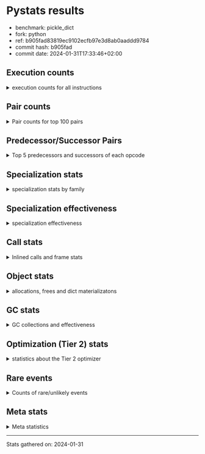 
# Pystats results

- benchmark: pickle_dict
- fork: python
- ref: b905fad83819ec9102ecfb97e3d8ab0aaddd9784
- commit hash: b905fad
- commit date: 2024-01-31T17:33:46+02:00

## Execution counts

<details>
<summary> execution counts for all instructions </summary>

|Name | Count | Self | Cumulative | Miss ratio | 
|---|---:|---:|---:|---:|
| LOAD_FAST | 205,280 | 15.1% | 15.1% |  |
| PUSH_NULL | 205,200 | 15.1% | 30.3% |  |
| POP_TOP | 204,880 | 15.1% | 45.4% |  |
| LOAD_ATTR_MODULE | 204,880 | 15.1% | 60.5% |  |
| LOAD_FAST_LOAD_FAST | 204,800 | 15.1% | 75.6% |  |
| CALL_BUILTIN_FAST_WITH_KEYWORDS | 204,700 | 15.1% | 90.7% |  |
| STORE_FAST | 41,280 | 3.0% | 93.7% |  |
| FOR_ITER_RANGE | 41,020 | 3.0% | 96.8% |  |
| JUMP_BACKWARD | 40,960 | 3.0% | 99.8% |  |
| CALL | 540 | 0.0% | 99.8% |  |
| LOAD_ATTR | 360 | 0.0% | 99.9% |  |
| LOAD_DEREF | 240 | 0.0% | 99.9% |  |
| LOAD_GLOBAL_MODULE | 240 | 0.0% | 99.9% |  |
| LOAD_GLOBAL | 200 | 0.0% | 99.9% |  |
| RETURN_VALUE | 160 | 0.0% | 99.9% |  |
| CALL_FUNCTION_EX | 160 | 0.0% | 99.9% |  |
| RESUME_CHECK | 120 | 0.0% | 99.9% |  |
| GET_ITER | 80 | 0.0% | 99.9% |  |
| NOP | 80 | 0.0% | 99.9% |  |
| BUILD_LIST | 80 | 0.0% | 100.0% |  |
| CALL_INTRINSIC_1 | 80 | 0.0% | 100.0% |  |
| COPY_FREE_VARS | 80 | 0.0% | 100.0% |  |
| LIST_EXTEND | 80 | 0.0% | 100.0% |  |
| BINARY_OP_SUBTRACT_FLOAT | 60 | 0.0% | 100.0% |  |
| CALL_BUILTIN_CLASS | 60 | 0.0% | 100.0% |  |
| LOAD_ATTR_WITH_HINT | 60 | 0.0% | 100.0% |  |
| LOAD_GLOBAL_BUILTIN | 60 | 0.0% | 100.0% |  |
| BINARY_OP | 40 | 0.0% | 100.0% |  |
| FOR_ITER | 40 | 0.0% | 100.0% |  |
| RESUME | 40 | 0.0% | 100.0% |  |


</details>

## Pair counts

<details>
<summary> Pair counts for top 100 pairs </summary>

|Pair | Count | Self | Cumulative | 
|---|---:|---:|---:|
| LOAD_ATTR_MODULE PUSH_NULL | 204,880 | 15.1% | 15.1% |
| PUSH_NULL LOAD_FAST_LOAD_FAST | 204,800 | 15.1% | 30.2% |
| CALL_BUILTIN_FAST_WITH_KEYWORDS POP_TOP | 204,700 | 15.1% | 45.3% |
| LOAD_FAST LOAD_ATTR_MODULE | 204,600 | 15.1% | 60.4% |
| LOAD_FAST_LOAD_FAST CALL_BUILTIN_FAST_WITH_KEYWORDS | 204,600 | 15.1% | 75.5% |
| POP_TOP LOAD_FAST | 163,840 | 12.1% | 87.6% |
| STORE_FAST LOAD_FAST | 41,120 | 3.0% | 90.6% |
| POP_TOP JUMP_BACKWARD | 40,960 | 3.0% | 93.6% |
| JUMP_BACKWARD FOR_ITER_RANGE | 40,940 | 3.0% | 96.7% |
| FOR_ITER_RANGE STORE_FAST | 40,940 | 3.0% | 99.7% |
| PUSH_NULL CALL | 240 | 0.0% | 99.7% |
| LOAD_FAST LOAD_ATTR | 240 | 0.0% | 99.7% |
| LOAD_FAST_LOAD_FAST CALL | 200 | 0.0% | 99.7% |
| CALL POP_TOP | 180 | 0.0% | 99.7% |
| PUSH_NULL LOAD_FAST | 160 | 0.0% | 99.7% |
| LOAD_ATTR PUSH_NULL | 160 | 0.0% | 99.8% |
| LOAD_ATTR LOAD_ATTR_MODULE | 160 | 0.0% | 99.8% |
| LOAD_DEREF PUSH_NULL | 160 | 0.0% | 99.8% |
| LOAD_GLOBAL_MODULE LOAD_ATTR_MODULE | 120 | 0.0% | 99.8% |
| CALL STORE_FAST | 100 | 0.0% | 99.8% |
| CALL CALL_BUILTIN_FAST_WITH_KEYWORDS | 100 | 0.0% | 99.8% |
| NOP LOAD_DEREF | 80 | 0.0% | 99.8% |
| POP_TOP NOP | 80 | 0.0% | 99.8% |
| RETURN_VALUE RETURN_VALUE | 80 | 0.0% | 99.8% |
| BUILD_LIST LOAD_DEREF | 80 | 0.0% | 99.8% |
| CALL LOAD_FAST | 80 | 0.0% | 99.8% |
| CALL_FUNCTION_EX COPY_FREE_VARS | 80 | 0.0% | 99.8% |
| CALL_INTRINSIC_1 CALL_FUNCTION_EX | 80 | 0.0% | 99.8% |
| LIST_EXTEND CALL_INTRINSIC_1 | 80 | 0.0% | 99.9% |
| LOAD_DEREF LIST_EXTEND | 80 | 0.0% | 99.9% |
| LOAD_FAST GET_ITER | 80 | 0.0% | 99.9% |
| LOAD_FAST BUILD_LIST | 80 | 0.0% | 99.9% |
| LOAD_FAST CALL_FUNCTION_EX | 80 | 0.0% | 99.9% |
| LOAD_GLOBAL LOAD_GLOBAL_MODULE | 80 | 0.0% | 99.9% |
| STORE_FAST LOAD_GLOBAL | 80 | 0.0% | 99.9% |
| STORE_FAST LOAD_GLOBAL_MODULE | 80 | 0.0% | 99.9% |
| GET_ITER FOR_ITER_RANGE | 60 | 0.0% | 99.9% |
| CALL CALL | 60 | 0.0% | 99.9% |
| CALL_FUNCTION_EX RESUME_CHECK | 60 | 0.0% | 99.9% |
| COPY_FREE_VARS RESUME_CHECK | 60 | 0.0% | 99.9% |
| LOAD_GLOBAL LOAD_ATTR | 60 | 0.0% | 99.9% |
| BINARY_OP_SUBTRACT_FLOAT RETURN_VALUE | 60 | 0.0% | 99.9% |
| CALL_BUILTIN_CLASS STORE_FAST | 60 | 0.0% | 99.9% |
| LOAD_ATTR_WITH_HINT STORE_FAST | 60 | 0.0% | 99.9% |
| LOAD_GLOBAL_BUILTIN LOAD_FAST | 60 | 0.0% | 99.9% |
| LOAD_GLOBAL_MODULE LOAD_ATTR | 60 | 0.0% | 99.9% |
| LOAD_GLOBAL_MODULE STORE_FAST | 60 | 0.0% | 99.9% |
| RESUME_CHECK LOAD_DEREF | 60 | 0.0% | 99.9% |
| RETURN_VALUE LOAD_GLOBAL | 40 | 0.0% | 99.9% |
| RETURN_VALUE LOAD_GLOBAL_MODULE | 40 | 0.0% | 100.0% |
| LOAD_FAST BINARY_OP | 40 | 0.0% | 100.0% |
| LOAD_FAST CALL | 40 | 0.0% | 100.0% |
| LOAD_FAST BINARY_OP_SUBTRACT_FLOAT | 40 | 0.0% | 100.0% |
| LOAD_FAST CALL_BUILTIN_CLASS | 40 | 0.0% | 100.0% |
| LOAD_FAST LOAD_ATTR_WITH_HINT | 40 | 0.0% | 100.0% |
| FOR_ITER_RANGE LOAD_GLOBAL | 40 | 0.0% | 100.0% |
| FOR_ITER_RANGE LOAD_GLOBAL_MODULE | 40 | 0.0% | 100.0% |
| RESUME_CHECK LOAD_GLOBAL_BUILTIN | 40 | 0.0% | 100.0% |
| GET_ITER FOR_ITER | 20 | 0.0% | 100.0% |
| BINARY_OP RETURN_VALUE | 20 | 0.0% | 100.0% |
| BINARY_OP BINARY_OP_SUBTRACT_FLOAT | 20 | 0.0% | 100.0% |
| CALL CALL_BUILTIN_CLASS | 20 | 0.0% | 100.0% |
| CALL_FUNCTION_EX RESUME | 20 | 0.0% | 100.0% |
| COPY_FREE_VARS RESUME | 20 | 0.0% | 100.0% |
| FOR_ITER STORE_FAST | 20 | 0.0% | 100.0% |
| FOR_ITER FOR_ITER_RANGE | 20 | 0.0% | 100.0% |
| JUMP_BACKWARD FOR_ITER | 20 | 0.0% | 100.0% |
| LOAD_ATTR STORE_FAST | 20 | 0.0% | 100.0% |
| LOAD_ATTR LOAD_ATTR_WITH_HINT | 20 | 0.0% | 100.0% |
| LOAD_GLOBAL LOAD_FAST | 20 | 0.0% | 100.0% |
| LOAD_GLOBAL STORE_FAST | 20 | 0.0% | 100.0% |
| LOAD_GLOBAL LOAD_GLOBAL_BUILTIN | 20 | 0.0% | 100.0% |
| RESUME LOAD_DEREF | 20 | 0.0% | 100.0% |
| RESUME LOAD_GLOBAL | 20 | 0.0% | 100.0% |
| RESUME_CHECK LOAD_GLOBAL | 20 | 0.0% | 100.0% |


</details>

## Predecessor/Successor Pairs

<details>
<summary> Top 5 predecessors and successors of each opcode </summary>

### GET_ITER

<details>
<summary> Successors and predecessors for GET_ITER </summary>

|Predecessors | Count | Percentage | 
|---|---:|---:|
| LOAD_FAST | 80 | 100.0% |

|Successors | Count | Percentage | 
|---|---:|---:|
| FOR_ITER_RANGE | 60 | 75.0% |
| FOR_ITER | 20 | 25.0% |


</details>

### NOP

<details>
<summary> Successors and predecessors for NOP </summary>

|Predecessors | Count | Percentage | 
|---|---:|---:|
| POP_TOP | 80 | 100.0% |

|Successors | Count | Percentage | 
|---|---:|---:|
| LOAD_DEREF | 80 | 100.0% |


</details>

### POP_TOP

<details>
<summary> Successors and predecessors for POP_TOP </summary>

|Predecessors | Count | Percentage | 
|---|---:|---:|
| CALL_BUILTIN_FAST_WITH_KEYWORDS | 204,700 | 99.9% |
| CALL | 180 | 0.1% |

|Successors | Count | Percentage | 
|---|---:|---:|
| LOAD_FAST | 163,840 | 80.0% |
| JUMP_BACKWARD | 40,960 | 20.0% |
| NOP | 80 | 0.0% |


</details>

### PUSH_NULL

<details>
<summary> Successors and predecessors for PUSH_NULL </summary>

|Predecessors | Count | Percentage | 
|---|---:|---:|
| LOAD_ATTR_MODULE | 204,880 | 99.8% |
| LOAD_ATTR | 160 | 0.1% |
| LOAD_DEREF | 160 | 0.1% |

|Successors | Count | Percentage | 
|---|---:|---:|
| LOAD_FAST_LOAD_FAST | 204,800 | 99.8% |
| CALL | 240 | 0.1% |
| LOAD_FAST | 160 | 0.1% |


</details>

### RETURN_VALUE

<details>
<summary> Successors and predecessors for RETURN_VALUE </summary>

|Predecessors | Count | Percentage | 
|---|---:|---:|
| RETURN_VALUE | 80 | 50.0% |
| BINARY_OP_SUBTRACT_FLOAT | 60 | 37.5% |
| BINARY_OP | 20 | 12.5% |

|Successors | Count | Percentage | 
|---|---:|---:|
| RETURN_VALUE | 80 | 50.0% |
| LOAD_GLOBAL | 40 | 25.0% |
| LOAD_GLOBAL_MODULE | 40 | 25.0% |


</details>

### BINARY_OP

<details>
<summary> Successors and predecessors for BINARY_OP </summary>

|Predecessors | Count | Percentage | 
|---|---:|---:|
| LOAD_FAST | 40 | 100.0% |

|Successors | Count | Percentage | 
|---|---:|---:|
| RETURN_VALUE | 20 | 50.0% |
| BINARY_OP_SUBTRACT_FLOAT | 20 | 50.0% |


</details>

### BUILD_LIST

<details>
<summary> Successors and predecessors for BUILD_LIST </summary>

|Predecessors | Count | Percentage | 
|---|---:|---:|
| LOAD_FAST | 80 | 100.0% |

|Successors | Count | Percentage | 
|---|---:|---:|
| LOAD_DEREF | 80 | 100.0% |


</details>

### CALL

<details>
<summary> Successors and predecessors for CALL </summary>

|Predecessors | Count | Percentage | 
|---|---:|---:|
| PUSH_NULL | 240 | 44.4% |
| LOAD_FAST_LOAD_FAST | 200 | 37.0% |
| CALL | 60 | 11.1% |
| LOAD_FAST | 40 | 7.4% |

|Successors | Count | Percentage | 
|---|---:|---:|
| POP_TOP | 180 | 33.3% |
| STORE_FAST | 100 | 18.5% |
| CALL_BUILTIN_FAST_WITH_KEYWORDS | 100 | 18.5% |
| LOAD_FAST | 80 | 14.8% |
| CALL | 60 | 11.1% |


</details>

### CALL_FUNCTION_EX

<details>
<summary> Successors and predecessors for CALL_FUNCTION_EX </summary>

|Predecessors | Count | Percentage | 
|---|---:|---:|
| CALL_INTRINSIC_1 | 80 | 50.0% |
| LOAD_FAST | 80 | 50.0% |

|Successors | Count | Percentage | 
|---|---:|---:|
| COPY_FREE_VARS | 80 | 50.0% |
| RESUME_CHECK | 60 | 37.5% |
| RESUME | 20 | 12.5% |


</details>

### CALL_INTRINSIC_1

<details>
<summary> Successors and predecessors for CALL_INTRINSIC_1 </summary>

|Predecessors | Count | Percentage | 
|---|---:|---:|
| LIST_EXTEND | 80 | 100.0% |

|Successors | Count | Percentage | 
|---|---:|---:|
| CALL_FUNCTION_EX | 80 | 100.0% |


</details>

### COPY_FREE_VARS

<details>
<summary> Successors and predecessors for COPY_FREE_VARS </summary>

|Predecessors | Count | Percentage | 
|---|---:|---:|
| CALL_FUNCTION_EX | 80 | 100.0% |

|Successors | Count | Percentage | 
|---|---:|---:|
| RESUME_CHECK | 60 | 75.0% |
| RESUME | 20 | 25.0% |


</details>

### FOR_ITER

<details>
<summary> Successors and predecessors for FOR_ITER </summary>

|Predecessors | Count | Percentage | 
|---|---:|---:|
| GET_ITER | 20 | 50.0% |
| JUMP_BACKWARD | 20 | 50.0% |

|Successors | Count | Percentage | 
|---|---:|---:|
| STORE_FAST | 20 | 50.0% |
| FOR_ITER_RANGE | 20 | 50.0% |


</details>

### JUMP_BACKWARD

<details>
<summary> Successors and predecessors for JUMP_BACKWARD </summary>

|Predecessors | Count | Percentage | 
|---|---:|---:|
| POP_TOP | 40,960 | 100.0% |

|Successors | Count | Percentage | 
|---|---:|---:|
| FOR_ITER_RANGE | 40,940 | 100.0% |
| FOR_ITER | 20 | 0.0% |


</details>

### LIST_EXTEND

<details>
<summary> Successors and predecessors for LIST_EXTEND </summary>

|Predecessors | Count | Percentage | 
|---|---:|---:|
| LOAD_DEREF | 80 | 100.0% |

|Successors | Count | Percentage | 
|---|---:|---:|
| CALL_INTRINSIC_1 | 80 | 100.0% |


</details>

### LOAD_ATTR

<details>
<summary> Successors and predecessors for LOAD_ATTR </summary>

|Predecessors | Count | Percentage | 
|---|---:|---:|
| LOAD_FAST | 240 | 66.7% |
| LOAD_GLOBAL | 60 | 16.7% |
| LOAD_GLOBAL_MODULE | 60 | 16.7% |

|Successors | Count | Percentage | 
|---|---:|---:|
| PUSH_NULL | 160 | 44.4% |
| LOAD_ATTR_MODULE | 160 | 44.4% |
| STORE_FAST | 20 | 5.6% |
| LOAD_ATTR_WITH_HINT | 20 | 5.6% |


</details>

### LOAD_DEREF

<details>
<summary> Successors and predecessors for LOAD_DEREF </summary>

|Predecessors | Count | Percentage | 
|---|---:|---:|
| NOP | 80 | 33.3% |
| BUILD_LIST | 80 | 33.3% |
| RESUME_CHECK | 60 | 25.0% |
| RESUME | 20 | 8.3% |

|Successors | Count | Percentage | 
|---|---:|---:|
| PUSH_NULL | 160 | 66.7% |
| LIST_EXTEND | 80 | 33.3% |


</details>

### LOAD_FAST

<details>
<summary> Successors and predecessors for LOAD_FAST </summary>

|Predecessors | Count | Percentage | 
|---|---:|---:|
| POP_TOP | 163,840 | 79.8% |
| STORE_FAST | 41,120 | 20.0% |
| PUSH_NULL | 160 | 0.1% |
| CALL | 80 | 0.0% |
| LOAD_GLOBAL_BUILTIN | 60 | 0.0% |

|Successors | Count | Percentage | 
|---|---:|---:|
| LOAD_ATTR_MODULE | 204,600 | 99.7% |
| LOAD_ATTR | 240 | 0.1% |
| GET_ITER | 80 | 0.0% |
| BUILD_LIST | 80 | 0.0% |
| CALL_FUNCTION_EX | 80 | 0.0% |


</details>

### LOAD_FAST_LOAD_FAST

<details>
<summary> Successors and predecessors for LOAD_FAST_LOAD_FAST </summary>

|Predecessors | Count | Percentage | 
|---|---:|---:|
| PUSH_NULL | 204,800 | 100.0% |

|Successors | Count | Percentage | 
|---|---:|---:|
| CALL_BUILTIN_FAST_WITH_KEYWORDS | 204,600 | 99.9% |
| CALL | 200 | 0.1% |


</details>

### LOAD_GLOBAL

<details>
<summary> Successors and predecessors for LOAD_GLOBAL </summary>

|Predecessors | Count | Percentage | 
|---|---:|---:|
| STORE_FAST | 80 | 40.0% |
| RETURN_VALUE | 40 | 20.0% |
| FOR_ITER_RANGE | 40 | 20.0% |
| RESUME | 20 | 10.0% |
| RESUME_CHECK | 20 | 10.0% |

|Successors | Count | Percentage | 
|---|---:|---:|
| LOAD_GLOBAL_MODULE | 80 | 40.0% |
| LOAD_ATTR | 60 | 30.0% |
| LOAD_FAST | 20 | 10.0% |
| STORE_FAST | 20 | 10.0% |
| LOAD_GLOBAL_BUILTIN | 20 | 10.0% |


</details>

### STORE_FAST

<details>
<summary> Successors and predecessors for STORE_FAST </summary>

|Predecessors | Count | Percentage | 
|---|---:|---:|
| FOR_ITER_RANGE | 40,940 | 99.2% |
| CALL | 100 | 0.2% |
| CALL_BUILTIN_CLASS | 60 | 0.1% |
| LOAD_ATTR_WITH_HINT | 60 | 0.1% |
| LOAD_GLOBAL_MODULE | 60 | 0.1% |

|Successors | Count | Percentage | 
|---|---:|---:|
| LOAD_FAST | 41,120 | 99.6% |
| LOAD_GLOBAL | 80 | 0.2% |
| LOAD_GLOBAL_MODULE | 80 | 0.2% |


</details>

### RESUME

<details>
<summary> Successors and predecessors for RESUME </summary>

|Predecessors | Count | Percentage | 
|---|---:|---:|
| CALL_FUNCTION_EX | 20 | 50.0% |
| COPY_FREE_VARS | 20 | 50.0% |

|Successors | Count | Percentage | 
|---|---:|---:|
| LOAD_DEREF | 20 | 50.0% |
| LOAD_GLOBAL | 20 | 50.0% |


</details>

### BINARY_OP_SUBTRACT_FLOAT

<details>
<summary> Successors and predecessors for BINARY_OP_SUBTRACT_FLOAT </summary>

|Predecessors | Count | Percentage | 
|---|---:|---:|
| LOAD_FAST | 40 | 66.7% |
| BINARY_OP | 20 | 33.3% |

|Successors | Count | Percentage | 
|---|---:|---:|
| RETURN_VALUE | 60 | 100.0% |


</details>

### CALL_BUILTIN_CLASS

<details>
<summary> Successors and predecessors for CALL_BUILTIN_CLASS </summary>

|Predecessors | Count | Percentage | 
|---|---:|---:|
| LOAD_FAST | 40 | 66.7% |
| CALL | 20 | 33.3% |

|Successors | Count | Percentage | 
|---|---:|---:|
| STORE_FAST | 60 | 100.0% |


</details>

### CALL_BUILTIN_FAST_WITH_KEYWORDS

<details>
<summary> Successors and predecessors for CALL_BUILTIN_FAST_WITH_KEYWORDS </summary>

|Predecessors | Count | Percentage | 
|---|---:|---:|
| LOAD_FAST_LOAD_FAST | 204,600 | 100.0% |
| CALL | 100 | 0.0% |

|Successors | Count | Percentage | 
|---|---:|---:|
| POP_TOP | 204,700 | 100.0% |


</details>

### FOR_ITER_RANGE

<details>
<summary> Successors and predecessors for FOR_ITER_RANGE </summary>

|Predecessors | Count | Percentage | 
|---|---:|---:|
| JUMP_BACKWARD | 40,940 | 99.8% |
| GET_ITER | 60 | 0.1% |
| FOR_ITER | 20 | 0.0% |

|Successors | Count | Percentage | 
|---|---:|---:|
| STORE_FAST | 40,940 | 99.8% |
| LOAD_GLOBAL | 40 | 0.1% |
| LOAD_GLOBAL_MODULE | 40 | 0.1% |


</details>

### LOAD_ATTR_MODULE

<details>
<summary> Successors and predecessors for LOAD_ATTR_MODULE </summary>

|Predecessors | Count | Percentage | 
|---|---:|---:|
| LOAD_FAST | 204,600 | 99.9% |
| LOAD_ATTR | 160 | 0.1% |
| LOAD_GLOBAL_MODULE | 120 | 0.1% |

|Successors | Count | Percentage | 
|---|---:|---:|
| PUSH_NULL | 204,880 | 100.0% |


</details>

### LOAD_ATTR_WITH_HINT

<details>
<summary> Successors and predecessors for LOAD_ATTR_WITH_HINT </summary>

|Predecessors | Count | Percentage | 
|---|---:|---:|
| LOAD_FAST | 40 | 66.7% |
| LOAD_ATTR | 20 | 33.3% |

|Successors | Count | Percentage | 
|---|---:|---:|
| STORE_FAST | 60 | 100.0% |


</details>

### LOAD_GLOBAL_BUILTIN

<details>
<summary> Successors and predecessors for LOAD_GLOBAL_BUILTIN </summary>

|Predecessors | Count | Percentage | 
|---|---:|---:|
| RESUME_CHECK | 40 | 66.7% |
| LOAD_GLOBAL | 20 | 33.3% |

|Successors | Count | Percentage | 
|---|---:|---:|
| LOAD_FAST | 60 | 100.0% |


</details>

### LOAD_GLOBAL_MODULE

<details>
<summary> Successors and predecessors for LOAD_GLOBAL_MODULE </summary>

|Predecessors | Count | Percentage | 
|---|---:|---:|
| LOAD_GLOBAL | 80 | 33.3% |
| STORE_FAST | 80 | 33.3% |
| RETURN_VALUE | 40 | 16.7% |
| FOR_ITER_RANGE | 40 | 16.7% |

|Successors | Count | Percentage | 
|---|---:|---:|
| LOAD_ATTR_MODULE | 120 | 50.0% |
| LOAD_ATTR | 60 | 25.0% |
| STORE_FAST | 60 | 25.0% |


</details>

### RESUME_CHECK

<details>
<summary> Successors and predecessors for RESUME_CHECK </summary>

|Predecessors | Count | Percentage | 
|---|---:|---:|
| CALL_FUNCTION_EX | 60 | 50.0% |
| COPY_FREE_VARS | 60 | 50.0% |

|Successors | Count | Percentage | 
|---|---:|---:|
| LOAD_DEREF | 60 | 50.0% |
| LOAD_GLOBAL_BUILTIN | 40 | 33.3% |
| LOAD_GLOBAL | 20 | 16.7% |


</details>


</details>

## Specialization stats

<details>
<summary> specialization stats by family </summary>

### BINARY_OP

<details>
<summary> specialization stats for BINARY_OP family </summary>

|Kind | Count | Ratio | 
|---|---:|---:|
|     deferred | 20 | 20.0% |
|          hit | 60 | 60.0% |

| | Count | Ratio | 
|---|---:|---:|
| Success | 20 | 100.0% |
| Failure | 0 | 0.0% |


</details>

### CALL

<details>
<summary> specialization stats for CALL family </summary>

|Kind | Count | Ratio | 
|---|---:|---:|
|     deferred | 360 | 0.2% |
|          hit | 204,760 | 99.7% |

| | Count | Ratio | 
|---|---:|---:|
| Success | 120 | 66.7% |
| Failure | 60 | 33.3% |

|Failure kind | Count | Ratio | 
|---|---:|---:|
| cfunc noargs | 60 | 100.0% |


</details>

### FOR_ITER

<details>
<summary> specialization stats for FOR_ITER family </summary>

|Kind | Count | Ratio | 
|---|---:|---:|
|     deferred | 20 | 0.0% |
|          hit | 41,020 | 99.9% |

| | Count | Ratio | 
|---|---:|---:|
| Success | 20 | 100.0% |
| Failure | 0 | 0.0% |


</details>

### LOAD_ATTR

<details>
<summary> specialization stats for LOAD_ATTR family </summary>

|Kind | Count | Ratio | 
|---|---:|---:|
|     deferred | 180 | 0.1% |
|          hit | 204,940 | 99.8% |

| | Count | Ratio | 
|---|---:|---:|
| Success | 180 | 100.0% |
| Failure | 0 | 0.0% |


</details>

### LOAD_GLOBAL

<details>
<summary> specialization stats for LOAD_GLOBAL family </summary>

|Kind | Count | Ratio | 
|---|---:|---:|
|     deferred | 100 | 20.0% |
|          hit | 300 | 60.0% |

| | Count | Ratio | 
|---|---:|---:|
| Success | 100 | 100.0% |
| Failure | 0 | 0.0% |


</details>


</details>

## Specialization effectiveness

<details>
<summary> specialization effectiveness </summary>

|Instructions | Count | Ratio | 
|---|---:|---:|
| Basic | 903,480 | 66.6% |
| Not specialized | 1,180 | 0.1% |
| Specialized hits | 451,200 | 33.3% |
| Specialized misses | 0 | 0.0% |

### Deferred by instruction

<details>
<summary> deferred by instruction </summary>

|Name | Count | Ratio | 
|---|---:|---:|
| CALL | 360 | 52.9% |
| LOAD_ATTR | 180 | 26.5% |
| LOAD_GLOBAL | 100 | 14.7% |
| BINARY_OP | 20 | 2.9% |
| FOR_ITER | 20 | 2.9% |
| BINARY_SLICE | 0 | 0.0% |
| STORE_SLICE | 0 | 0.0% |
| BINARY_SUBSCR | 0 | 0.0% |
| GET_ITER | 0 | 0.0% |
| NOP | 0 | 0.0% |


</details>

### Misses by instruction

<details>
<summary> misses by instruction </summary>


</details>


</details>

## Call stats

<details>
<summary> Inlined calls and frame stats </summary>

| | Count | Ratio | 
|---|---:|---:|
| Calls to PyEval_EvalDefault | 0 | 0.0% |
| Calls to Python functions inlined | 160 | 100.0% |
| Calls via PyEval_EvalFrame (total) | 0 | 0.0% |
| Calls via PyEval_EvalFrame (vector) | 0 | 0.0% |
| Calls via PyEval_EvalFrame (generator) | 0 | 0.0% |
| Calls via PyEval_EvalFrame (legacy) | 0 | 0.0% |
| Calls via PyEval_EvalFrame (function vectorcall) | 0 | 0.0% |
| Calls via PyEval_EvalFrame (build class) | 0 | 0.0% |
| Calls via PyEval_EvalFrame (slot) | 0 | 0.0% |
| Calls via PyEval_EvalFrame (function ex) | 160 | 100.0% |
| Calls via PyEval_EvalFrame (api) | 0 | 0.0% |
| Calls via PyEval_EvalFrame (method) | 0 | 0.0% |
| Frame objects created | 0 | 0.0% |
| Frames pushed | 0 | 0.0% |


</details>

## Object stats

<details>
<summary> allocations, frees and dict materializatons </summary>

| | Count | Ratio | 
|---|---:|---:|
| Allocations from freelist | 320 | 0.0% |
| Frees to freelist | 260 |  |
| Allocations | 1,659,140 | 100.0% |
| Allocations to 512 bytes | 839,940 | 50.6% |
| Allocations to 4 kbytes | 409,600 | 24.7% |
| Allocations over 4 kbytes | 409,600 | 24.7% |
| Frees | 1,659,120 |  |
| New values | 0 |  |
| Interpreter increfs | 616,240 | 1.5% |
| Interpreter decrefs | 841,940 | 2.0% |
| Increfs | 41,780,140 | 98.5% |
| Decrefs | 42,189,740 | 98.0% |
| Materialize dict (on request) | 0 |  |
| Materialize dict (new key) | 0 |  |
| Materialize dict (too big) | 0 |  |
| Materialize dict (str subclass) | 0 |  |
| Dematerialize dict | 0 |  |
| Method cache hits | 409,739 |  |
| Method cache misses | 61 |  |
| Method cache collisions | 51 |  |
| Method cache dunder hits | 0 |  |
| Method cache dunder misses | 0 |  |


</details>

## GC stats

<details>
<summary> GC collections and effectiveness </summary>

|Generation | Collections | Objects collected | Object visits | 
|---:|---:|---:|---:|
| 0 | 0 | 0 | 0 |
| 1 | 0 | 0 | 0 |
| 2 | 0 | 0 | 0 |


</details>

## Optimization (Tier 2) stats

<details>
<summary> statistics about the Tier 2 optimizer </summary>

| | Count | Ratio | 
|---|---:|---:|
| Optimization attempts | 0 |  |
| Traces created | 0 |  |
| Trace stack overflow | 0 |  |
| Trace stack underflow | 0 |  |
| Trace too long | 0 |  |
| Trace too short | 0 |  |
| Inner loop found | 0 |  |
| Recursive call | 0 |  |
| Low confidence | 0 |  |
| Traces executed | 0 |  |
| Uops executed | 0 |  |

### Trace length histogram

<details>
<summary> trace length histogram </summary>

|Range | Count | Ratio | 
|---|---:|---:|
| <= 1 | 0 |  |


</details>

### Optimized trace length histogram

<details>
<summary> optimized trace length histogram </summary>

|Range | Count | Ratio | 
|---|---:|---:|
| <= 1 | 0 |  |


</details>

### Trace run length histogram

<details>
<summary> trace run length histogram </summary>

|Range | Count | Ratio | 
|---|---:|---:|
| <= 1 | 0 |  |


</details>

### Uop execution stats

<details>
<summary> uop execution stats </summary>


</details>

### Unsupported opcodes

<details>
<summary> unsupported opcodes </summary>


</details>


</details>

## Rare events

<details>
<summary> Counts of rare/unlikely events </summary>

|Event | Count | 
|---|---:|
| set_class | 0 |
| set_bases | 0 |
| set_eval_frame_func | 0 |
| builtin_dict | 0 |
| func_modification | 0 |


</details>

## Meta stats

<details>
<summary> Meta statistics </summary>

| | Count | 
|---|---:|
| Number of data files | 20 |


</details>

---
Stats gathered on: 2024-01-31
